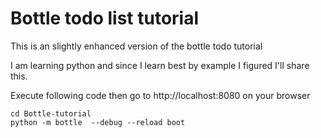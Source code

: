 
Bottle todo list tutorial
=========================

This is an slightly enhanced version of the bottle todo tutorial

I am learning python and since I learn best by example I figured I'll share this.

Execute following code then go to http://localhost:8080 on your browser

    cd Bottle-tutorial
    python -m bottle  --debug --reload boot
